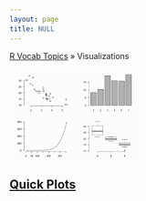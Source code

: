 ```yaml
---
layout: page
title: NULL
---
```


[R Vocab Topics](index) &#187; Visualizations

<div style="width: 150%;">

<div style="float: left; width: 30%;">

<a href="http://www.w3schools.com">
<img src="/public/images/visual/quickplots/quickplots.png" style="display: block; margin: auto;" />
</a>

## [Quick Plots](quickplots)
 
</div>
 
<div style="float: left; width: 30%;">

 
</div>
 
 
<div style="float: left; width: 30%;">


</div>

<br style="clear: left;" />
</div>
